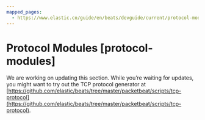```yaml
---
mapped_pages:
  - https://www.elastic.co/guide/en/beats/devguide/current/protocol-modules.html
---
```


# Protocol Modules [protocol-modules]

We are working on updating this section. While you’re waiting for updates, you might want to try out the TCP protocol generator at [https://github.com/elastic/beats/tree/master/packetbeat/scripts/tcp-protocol](https://github.com/elastic/beats/tree/master/packetbeat/scripts/tcp-protocol).

